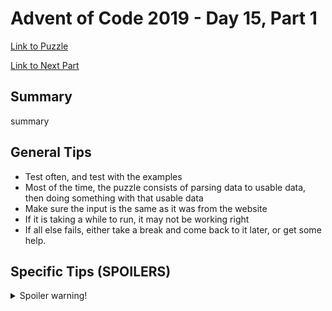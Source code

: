 # Advent of Code 2019 - Day 15, Part 1

[Link to Puzzle](https://adventofcode.com/2019/day/15)

[Link to Next Part](https://github.com/CodingAP/unofficial-aoc-syllabus/blob/main/years/2019/day15/part2.md)

## Summary
summary

## General Tips
- Test often, and test with the examples
- Most of the time, the puzzle consists of parsing data to usable data, then doing something with that usable data
- Make sure the input is the same as it was from the website
- If it is taking a while to run, it may not be working right
- If all else fails, either take a break and come back to it later, or get some help.

## Specific Tips (SPOILERS)
<details> <summary>Spoiler warning!</summary>

specific tips

</details>